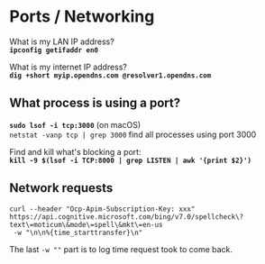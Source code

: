 # Ports / Networking

What is my LAN IP address?  
**`ipconfig getifaddr en0`**

What is my internet IP address?  
**`dig +short myip.opendns.com @resolver1.opendns.com`**

## What process is using a port?

**`sudo lsof -i tcp:3000`** \(on macOS\)  
`netstat -vanp tcp | grep 3000` find all processes using port 3000

Find and kill what's blocking a port:  
**`kill -9 $(lsof -i TCP:8000 | grep LISTEN | awk '{print $2}')`**

## Network requests

```text
curl --header "Ocp-Apim-Subscription-Key: xxx" 
https://api.cognitive.microsoft.com/bing/v7.0/spellcheck\?text\=moticum\&mode\=spell\&mkt\=en-us
 -w "\n\n%{time_starttransfer}\n"
```

The last `-w ""` part is to log time request took to come back.

